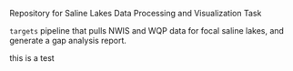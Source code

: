 Repository for Saline Lakes Data Processing and Visualization Task 

`targets` pipeline that pulls NWIS and WQP data for focal saline lakes, and generate a gap analysis report.

this is a test